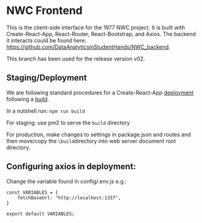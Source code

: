 # NWC Frontend 

This is the client-side interface for the 1977 NWC project. It is built with Create-React-App, React-Router, React-Bootstrap, and Axios. The backend it interacts could be found here: https://github.com/DataAnalyticsinStudentHands/NWC_backend.

This branch has been used for the release version v02.

## Staging/Deployment

We are following standard procedures for a Create-React-App [deployment](https://create-react-app.dev/docs/deployment/) following a [build](https://create-react-app.dev/docs/production-build/). 

In a nutshell run: `npm run build`

For staging: use pm2 to serve the `build` directory

For production, make changes to settings in package.json and routes and then move/copy the `\build`directory into web server document root directory.

## Configuring axios in deployment:

Change the variable found in config/.env.js e.g.:

```
const VARIABLES = {
	fetchBaseUrl: "http://localhost:1337",
}

export default VARIABLES;
```
